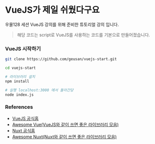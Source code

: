 # VueJS가 제일 쉬웠다구요

우물128 세션 VueJS 강의를 위해 준비한 튜토리얼 강의 입니다.

> 해당 코드는 script로 VueJS를 사용하는 코드를 기본으로 만들어졌습니다.

### VueJS 시작하기
``` bash
git clone https://github.com/geusan/vuejs-start.git

cd vuejs-start

# 라이브러리 설치
npm install

# 실행 localhost:3000 에서 돌아간당
node index.js

```


### References

- [VueJS 공식홈](https://vuejs.org/v2/guide/)
- [Awesome Vue(VueJS와 같이 쓰면 좋은 라이브러리 모음)](https://github.com/vuejs/awesome-vue)
- [Nuxt 공식홈](https://nuxtjs.org/)
- [Awesome Nuxt(Nuxt와 같이 쓰면 좋은 라이브러리 모음)](https://github.com/nuxt-community/awesome-nuxt)
